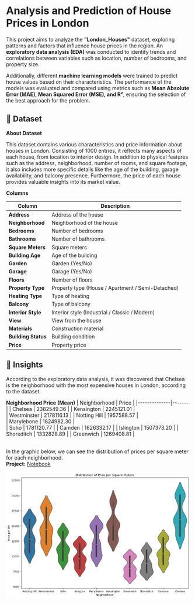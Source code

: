 # Analysis and Prediction of House Prices in London

This project aims to analyze the **"London_Houses"** dataset, exploring patterns and factors that influence house prices in the region. An **exploratory data analysis (EDA)** was conducted to identify trends and correlations between variables such as location, number of bedrooms, and property size.

Additionally, different **machine learning models** were trained to predict house values based on their characteristics. The performance of the models was evaluated and compared using metrics such as **Mean Absolute Error (MAE), Mean Squared Error (MSE), and R²**, ensuring the selection of the best approach for the problem.

## 📌 Dataset

**About Dataset**

This dataset contains various characteristics and price information about houses in London. Consisting of 1000 entries, it reflects many aspects of each house, from location to interior design. In addition to physical features such as the address, neighborhood, number of rooms, and square footage, it also includes more specific details like the age of the building, garage availability, and balcony presence. Furthermore, the price of each house provides valuable insights into its market value.

**Columns**

| Column         | Description |
|-----------------|-------------|
| **Address**     | Address of the house |
| **Neighborhood** | Neighborhood of the house |
| **Bedrooms**    | Number of bedrooms |
| **Bathrooms**   | Number of bathrooms |
| **Square Meters** | Square meters |
| **Building Age** | Age of the building |
| **Garden**      | Garden (Yes/No) |
| **Garage**      | Garage (Yes/No) |
| **Floors**      | Number of floors |
| **Property Type** | Property type (House / Apartment / Semi-Detached) |
| **Heating Type** | Type of heating |
| **Balcony**     | Type of balcony |
| **Interior Style** | Interior style (Industrial / Classic / Modern) |
| **View**        | View from the house |
| **Materials**   | Construction material |
| **Building Status** | Building condition |
| **Price**       | Property price |

## 📌 Insights

According to the exploratory data analysis, it was discovered that Chelsea is the neighborhood with the most expensive houses in London, according to the dataset.

**Neighborhood Price (Mean)**
| Neighborhood | Price |
|--------------|-------|
| Chelsea | 2382549.36 |
| Kensington |	2245121.01 |	
| Westminster	| 2178116.13 |
| Notting Hill |	1957588.57 |	
| Marylebone |	1824982.30 |	
| Soho | 1781120.77	|
| Camden | 1626332.17	|
| Islington	| 1507373.20	|
| Shoreditch |	1332828.89	|
| Greenwich	| 1269408.81	 |

<br>In the graphic below, we can see the distribution of prices per square meter for each neighborhood.<br>
**Project:** [Notebook](Houses_london_analysis.ipynb)

![Distribution of Price per Square Meters](Distribution_price.png)
